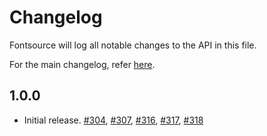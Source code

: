 # Changelog

Fontsource will log all notable changes to the API in this file.

For the main changelog, refer [here](https://github.com/fontsource/fontsource/blob/main/CHANGELOG.md).

## 1.0.0

- Initial release. [#304](https://github.com/fontsource/fontsource/pull/304), [#307](https://github.com/fontsource/fontsource/pull/307), [#316](https://github.com/fontsource/fontsource/pull/316), [#317](https://github.com/fontsource/fontsource/pull/317), [#318](https://github.com/fontsource/fontsource/pull/318)